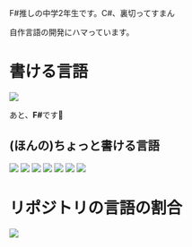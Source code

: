 F#推しの中学2年生です。C#、裏切ってすまん

自作言語の開発にハマっています。

# 書ける言語
![](https://go-skill-icons.vercel.app/api/icons?i=cs&theme=light)

あと、<strong>F#</strong>です💢

## (ほんの)ちょっと書ける言語
![](https://go-skill-icons.vercel.app/api/icons?i=rust&theme=light)
![](https://go-skill-icons.vercel.app/api/icons?i=ts&theme=light)
![](https://go-skill-icons.vercel.app/api/icons?i=js&theme=light)
![](https://go-skill-icons.vercel.app/api/icons?i=c&theme=light)
![](https://go-skill-icons.vercel.app/api/icons?i=cpp&theme=light)
![](https://go-skill-icons.vercel.app/api/icons?i=python&theme=light)
![](https://go-skill-icons.vercel.app/api/icons?i=java&theme=light)

# リポジトリの言語の割合
![](https://github-readme-stats.vercel.app/api/top-langs?username=MueLangDeveloper&layout=compact)
